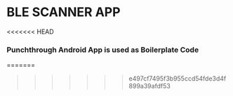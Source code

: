 # BLE SCANNER APP
<<<<<<< HEAD

### Punchthrough Android App is used as Boilerplate Code 

=======
>>>>>>> e497cf7495f3b955ccd54fde3d4f899a39afdf53
